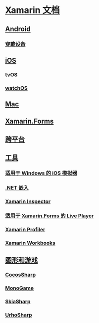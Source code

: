 # [Xamarin 文档](index.md)
## [Android](android/index.yml)
### [穿戴设备](android/wear/index.md)
## [iOS](ios/index.yml)
### [tvOS](ios/tvos/index.md)
### [watchOS](ios/watchos/index.md)
## [Mac](mac/index.yml)
## [Xamarin.Forms](xamarin-forms/index.yml)
## [跨平台](cross-platform/index.yml)
## [工具](tools/index.yml)
### [适用于 Windows 的 iOS 模拟器](tools/ios-simulator.md)
### [.NET 嵌入](tools/dotnet-embedding/index.md)
### [Xamarin Inspector](tools/inspector/index.md)
### [适用于 Xamarin.Forms 的 Live Player](tools/live-player/index.md)
### [Xamarin Profiler](tools/profiler/index.md)
### [Xamarin Workbooks](tools/workbooks/index.md)
## [图形和游戏](graphics-games/index.yml)
### [CocosSharp](graphics-games/cocossharp/index.md)
### [MonoGame](graphics-games/monogame/index.md)
### [SkiaSharp](graphics-games/skiasharp/index.md)
### [UrhoSharp](graphics-games/urhosharp/index.md)
